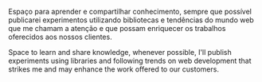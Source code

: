 Espaço para aprender e compartilhar conhecimento, sempre que possível publicarei experimentos utilizando bibliotecas e tendências do mundo web  que me chamam a atenção e que possam enriquecer os trabalhos oferecidos aos nossos clientes.


Space to learn and share knowledge, whenever possible, I'll publish experiments using libraries and following trends on web development that strikes me and may enhance the work offered to our customers.

